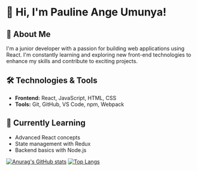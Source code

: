 # 👋 Hi, I'm Pauline Ange Umunya!

## 🚀 About Me
I'm a junior developer with a passion for building web applications using React. I'm constantly learning and exploring new front-end technologies to enhance my skills and contribute to exciting projects.

## 🛠️ Technologies & Tools
- **Frontend:** React, JavaScript, HTML, CSS
- **Tools:** Git, GitHub, VS Code, npm, Webpack

## 🌱 Currently Learning
- Advanced React concepts
- State management with Redux
- Backend basics with Node.js

[![Anurag's GitHub stats](https://github-readme-stats.vercel.app/api?username=angep72)](https://github.com/anuraghazra/github-readme-stats)
[![Top Langs](https://github-readme-stats.vercel.app/api/top-langs/?username=angep72)](https://github.com/anuraghazra/github-readme-stats)
